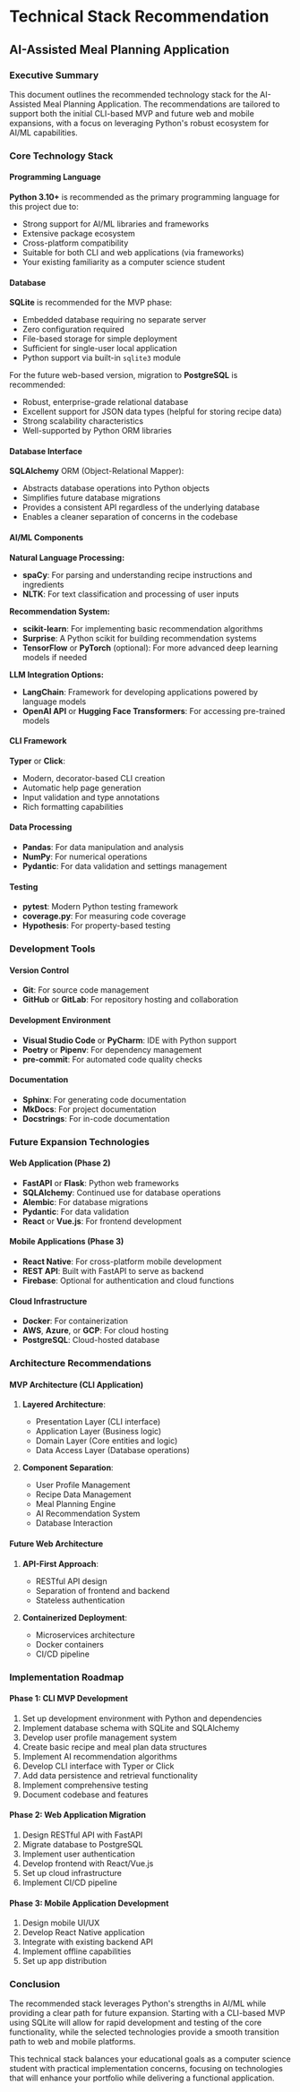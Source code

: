 # Technical Stack Recommendation
## AI-Assisted Meal Planning Application

### Executive Summary
This document outlines the recommended technology stack for the AI-Assisted Meal Planning Application. The recommendations are tailored to support both the initial CLI-based MVP and future web and mobile expansions, with a focus on leveraging Python's robust ecosystem for AI/ML capabilities.

### Core Technology Stack

#### Programming Language
**Python 3.10+** is recommended as the primary programming language for this project due to:
- Strong support for AI/ML libraries and frameworks
- Extensive package ecosystem
- Cross-platform compatibility
- Suitable for both CLI and web applications (via frameworks)
- Your existing familiarity as a computer science student

#### Database
**SQLite** is recommended for the MVP phase:
- Embedded database requiring no separate server
- Zero configuration required
- File-based storage for simple deployment
- Sufficient for single-user local application
- Python support via built-in `sqlite3` module

For the future web-based version, migration to **PostgreSQL** is recommended:
- Robust, enterprise-grade relational database
- Excellent support for JSON data types (helpful for storing recipe data)
- Strong scalability characteristics
- Well-supported by Python ORM libraries

#### Database Interface
**SQLAlchemy** ORM (Object-Relational Mapper):
- Abstracts database operations into Python objects
- Simplifies future database migrations
- Provides a consistent API regardless of the underlying database
- Enables a cleaner separation of concerns in the codebase

#### AI/ML Components

**Natural Language Processing:**
- **spaCy**: For parsing and understanding recipe instructions and ingredients
- **NLTK**: For text classification and processing of user inputs

**Recommendation System:**
- **scikit-learn**: For implementing basic recommendation algorithms
- **Surprise**: A Python scikit for building recommendation systems
- **TensorFlow** or **PyTorch** (optional): For more advanced deep learning models if needed

**LLM Integration Options:**
- **LangChain**: Framework for developing applications powered by language models
- **OpenAI API** or **Hugging Face Transformers**: For accessing pre-trained models

#### CLI Framework
**Typer** or **Click**:
- Modern, decorator-based CLI creation
- Automatic help page generation
- Input validation and type annotations
- Rich formatting capabilities

#### Data Processing
- **Pandas**: For data manipulation and analysis
- **NumPy**: For numerical operations
- **Pydantic**: For data validation and settings management

#### Testing
- **pytest**: Modern Python testing framework
- **coverage.py**: For measuring code coverage
- **Hypothesis**: For property-based testing

### Development Tools

#### Version Control
- **Git**: For source code management
- **GitHub** or **GitLab**: For repository hosting and collaboration

#### Development Environment
- **Visual Studio Code** or **PyCharm**: IDE with Python support
- **Poetry** or **Pipenv**: For dependency management
- **pre-commit**: For automated code quality checks

#### Documentation
- **Sphinx**: For generating code documentation
- **MkDocs**: For project documentation
- **Docstrings**: For in-code documentation

### Future Expansion Technologies

#### Web Application (Phase 2)
- **FastAPI** or **Flask**: Python web frameworks
- **SQLAlchemy**: Continued use for database operations
- **Alembic**: For database migrations
- **Pydantic**: For data validation
- **React** or **Vue.js**: For frontend development

#### Mobile Applications (Phase 3)
- **React Native**: For cross-platform mobile development
- **REST API**: Built with FastAPI to serve as backend
- **Firebase**: Optional for authentication and cloud functions

#### Cloud Infrastructure
- **Docker**: For containerization
- **AWS**, **Azure**, or **GCP**: For cloud hosting
- **PostgreSQL**: Cloud-hosted database

### Architecture Recommendations

#### MVP Architecture (CLI Application)
1. **Layered Architecture**:
   - Presentation Layer (CLI interface)
   - Application Layer (Business logic)
   - Domain Layer (Core entities and logic)
   - Data Access Layer (Database operations)

2. **Component Separation**:
   - User Profile Management
   - Recipe Data Management
   - Meal Planning Engine
   - AI Recommendation System
   - Database Interaction

#### Future Web Architecture
1. **API-First Approach**:
   - RESTful API design
   - Separation of frontend and backend
   - Stateless authentication

2. **Containerized Deployment**:
   - Microservices architecture
   - Docker containers
   - CI/CD pipeline

### Implementation Roadmap

#### Phase 1: CLI MVP Development
1. Set up development environment with Python and dependencies
2. Implement database schema with SQLite and SQLAlchemy
3. Develop user profile management system
4. Create basic recipe and meal plan data structures
5. Implement AI recommendation algorithms
6. Develop CLI interface with Typer or Click
7. Add data persistence and retrieval functionality
8. Implement comprehensive testing
9. Document codebase and features

#### Phase 2: Web Application Migration
1. Design RESTful API with FastAPI
2. Migrate database to PostgreSQL
3. Implement user authentication
4. Develop frontend with React/Vue.js
5. Set up cloud infrastructure
6. Implement CI/CD pipeline

#### Phase 3: Mobile Application Development
1. Design mobile UI/UX
2. Develop React Native application
3. Integrate with existing backend API
4. Implement offline capabilities
5. Set up app distribution

### Conclusion
The recommended stack leverages Python's strengths in AI/ML while providing a clear path for future expansion. Starting with a CLI-based MVP using SQLite will allow for rapid development and testing of the core functionality, while the selected technologies provide a smooth transition path to web and mobile platforms.

This technical stack balances your educational goals as a computer science student with practical implementation concerns, focusing on technologies that will enhance your portfolio while delivering a functional application.
